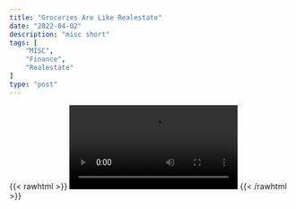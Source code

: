 ```yaml
---
title: "Groceries Are Like Realestate"
date: "2022-04-02"
description: "misc short"
tags: [
    "MISC",
    "Finance",
    "Realestate"
]
type: "post"
---
```

{{< rawhtml >}}
    <video width="auto" height="auto" controls>
        <source src="https://clips.dev00ps.com/MISC/Groceries%20are%20like%20Real%20Estate%20Part%201%20%F0%9F%9B%92%F0%9F%8F%A1%20realestate%20creativefinance%20subjectto%20subto%20pacemorby.mp4" type="video/mp4"> 
    </video>
{{< /rawhtml >}}
